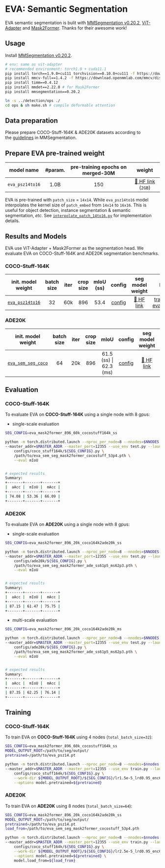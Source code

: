 # EVA: Semantic Segmentation

EVA semantic segmentation is bulit with [MMSegmentation v0.20.2](https://github.com/open-mmlab/mmsegmentation/tree/v0.20.2), [ViT-Adapter](https://arxiv.org/abs/2205.08534) and [Mask2Former](https://arxiv.org/abs/2112.01527). Thanks for their awesome work!

## Usage

Install [MMSegmentation v0.20.2](https://github.com/open-mmlab/mmsegmentation/tree/v0.20.2).

```bash
# env: same as vit-adapter
# recommended environment: torch1.9 + cuda11.1
pip install torch==1.9.0+cu111 torchvision==0.10.0+cu111 -f https://download.pytorch.org/whl/torch_stable.html
pip install mmcv-full==1.4.2 -f https://download.openmmlab.com/mmcv/dist/cu111/torch1.9.0/index.html
pip install timm==0.4.12
pip install mmdet==2.22.0 # for Mask2Former
pip install mmsegmentation==0.20.2

ln -s ../detection/ops ./
cd ops & sh make.sh # compile deformable attention
```

## Data preparation

Please prepare COCO-Stuff-164K & ADE20K datasets according to the [guidelines](https://github.com/open-mmlab/mmsegmentation/blob/master/docs/en/dataset_prepare.md#prepare-datasets) in MMSegmentation.

## Prepare EVA pre-trained weight

| model name | #param. |pre-training epochs on merged-30M | weight |
|------------|:------:|:------------------:|:------:|
| `eva_psz14to16` | 1.0B | 150 | [🤗 HF link](https://huggingface.co/Yuxin-CV/EVA/blob/main/eva_psz14to16.pt) (`2GB`) |

EVA is pre-trained with `patch_size` = `14x14`. While `eva_psz14to16` model interpolates the kernel size of `patch_embed` from `14x14` to `16x16`. This is useful for object detection, instance segmentation & semantic segmentation, *etc*. See [`interpolate_patch_14to16.py`](interpolate_patch_14to16.py) for implementation details.

## Results and Models

EVA use ViT-Adapter + Mask2Former as the segmentation head. We evaluate EVA on COCO-Stuff-164K and ADE20K segmentation benchmarks.


### COCO-Stuff-164K

| init. model weight | batch size | iter | crop size | mIoU (ss) | config | seg model weight |logs|
| :---: | :---: | :---: | :---: | :---: | :---: | :---: | :---: |
| [`eva_psz14to16`](https://huggingface.co/Yuxin-CV/EVA/blob/main/eva_psz14to16.pt) | 32 | 60k | 896 | 53.4 | [config](configs/coco_stuff164k/eva_mask2former_896_60k_cocostuff164k_ss.py) | [🤗 HF link](https://huggingface.co/Yuxin-CV/EVA/blob/main/eva_sem_seg_mask2former_cocostuff_53p4.pth) | [training](../logs/sem_seg/ft_cocstuff164k_sem_seg_ss_53p4_training_log.txt) \| [evaluation](../logs/sem_seg/ft_cocstuff164k_sem_seg_ss_53p4.txt)



### ADE20K

| init. model weight | batch size | iter | crop size | mIoU | config | seg model weight |logs|
| :---: | :---: | :---: | :---: | :---: | :---: | :---: | :---: |
| [`eva_sem_seg_coco`](https://huggingface.co/Yuxin-CV/EVA/blob/main/eva_sem_seg_mask2former_cocostuff_53p4.pth) | 64 | 20k | 896 | 61.5 (ss) \| 62.3 (ms) | [config](configs/ade20k/eva_mask2former_896_20k_coco164k2ade20k_ss.py) | [🤗 HF link](https://huggingface.co/Yuxin-CV/EVA/blob/main/eva_sem_seg_mask2former_ade_ss61p5_ms62p3.pth) | [training](../logs/sem_seg/ft_ade20k_sem_seg_ms_62p3_training_log.txt) \| [evaluation](../logs/sem_seg/ft_ade20k_sem_seg_ms_62p3.txt)


## Evaluation

### COCO-Stuff-164K

To evaluate EVA on **COCO-Stuff-164K** using a single node with 8 gpus:

- single-scale evaluation
```bash
SEG_CONFIG=eva_mask2former_896_60k_cocostuff164k_ss

python -m torch.distributed.launch --nproc_per_node=8 --nnodes=$NNODES --node_rank=$NODE_RANK \
--master_addr=$MASTER_ADDR --master_port=12355 --use_env test.py --launcher pytorch \
    configs/coco_stuff164k/${SEG_CONFIG}.py \
    /path/to/eva_sem_seg_mask2former_cocostuff_53p4.pth \
    --eval mIoU


# expected results
Summary:
+-------+-------+-------+
|  aAcc |  mIoU |  mAcc |
+-------+-------+-------+
| 74.08 | 53.36 | 66.09 |
+-------+-------+-------+
```



### ADE20K

To evaluate EVA on **ADE20K** using a single node with 8 gpus:

- single-scale evaluation
```bash
SEG_CONFIG=eva_mask2former_896_20k_coco164k2ade20k_ss

python -m torch.distributed.launch --nproc_per_node=8 --nnodes=$NNODES --node_rank=$NODE_RANK \
--master_addr=$MASTER_ADDR --master_port=12355 --use_env test.py --launcher pytorch \
    configs/ade20k/${SEG_CONFIG}.py \
    /path/to/eva_sem_seg_mask2former_ade_ss61p5_ms62p3.pth \
    --eval mIoU


# expected results
Summary:
+-------+-------+-------+
|  aAcc |  mIoU |  mAcc |
+-------+-------+-------+
| 87.15 | 61.47 | 75.75 |
+-------+-------+-------+

```


- multi-scale evaluation
```bash
SEG_CONFIG=eva_mask2former_896_20k_coco164k2ade20k_ms

python -m torch.distributed.launch --nproc_per_node=8 --nnodes=$NNODES --node_rank=$NODE_RANK \
--master_addr=$MASTER_ADDR --master_port=12355 --use_env test.py --launcher pytorch \
    configs/ade20k/${SEG_CONFIG}.py \
    /path/to/eva_sem_seg_mask2former_ade_ss61p5_ms62p3.pth \
    --eval mIoU


# expected results
Summary:
+-------+-------+-------+
|  aAcc |  mIoU |  mAcc |
+-------+-------+-------+
| 87.35 | 62.25 | 76.14 |
+-------+-------+-------+

```



## Training

### COCO-Stuff-164K

To train EVA on **COCO-Stuff-164K** using 4 nodes (`total_batch_size=32`):

```bash
SEG_CONFIG=eva_mask2former_896_60k_cocostuff164k_ss
MODEL_OUTPUT_ROOT=/path/to/seg/output/
pretrained=/path/to/eva_psz14.pt

python -m torch.distributed.launch --nproc_per_node=8 --nnodes=$nnodes --node_rank=$NODE_RANK \
--master_addr=$MASTER_ADDR --master_port=12355 --use_env train.py --launcher pytorch \
    configs/coco_stuff164k/${SEG_CONFIG}.py \
    --work-dir ${MODEL_OUTPUT_ROOT}/${SEG_CONFIG}/lr1.5e-5_lrd0.95_enc6_dec8 \
    --options model.pretrained=${pretrained}
```

### ADE20K

To train EVA on **ADE20K** using 8 nodes (`total_batch_size=64`):

```bash
SEG_CONFIG=eva_mask2former_896_20k_coco164k2ade20k_ss
MODEL_OUTPUT_ROOT=/path/to/seg/output/
pretrained=/path/to/eva_psz14.pt
load_from=/path/to/eva_sem_seg_mask2former_cocostuff_53p4.pth

python -m torch.distributed.launch --nproc_per_node=8 --nnodes=$nnodes --node_rank=$NODE_RANK \
--master_addr=$MASTER_ADDR --master_port=12355 --use_env train.py --launcher pytorch \
    configs/coco_stuff164k/${SEG_CONFIG}.py \
    --work-dir ${MODEL_OUTPUT_ROOT}/${SEG_CONFIG}/lr2.5e-5_lrd0.95_enc6_dec8 \
    --options model.pretrained=${pretrained} \
    model.load_from=${load_from}
```